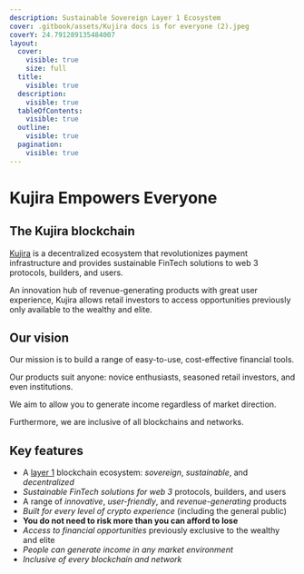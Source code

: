 ```yaml
---
description: Sustainable Sovereign Layer 1 Ecosystem
cover: .gitbook/assets/Kujira docs is for everyone (2).jpeg
coverY: 24.791289135484007
layout:
  cover:
    visible: true
    size: full
  title:
    visible: true
  description:
    visible: true
  tableOfContents:
    visible: true
  outline:
    visible: true
  pagination:
    visible: true
---
```


# Kujira Empowers Everyone

## The Kujira blockchain

[Kujira](https://www.kujira.network) is a decentralized ecosystem that revolutionizes payment infrastructure and provides sustainable FinTech solutions to web 3 protocols, builders, and users.

An innovation hub of revenue-generating products with great user experience, Kujira allows retail investors to access opportunities previously only available to the wealthy and elite.

## Our vision

Our mission is to build a range of easy-to-use, cost-effective financial tools.

Our products suit anyone: novice enthusiasts, seasoned retail investors, and even institutions.

We aim to allow you to generate income regardless of market direction.

Furthermore, we are inclusive of all blockchains and networks.

## Key features

* A [layer 1](https://101blockchains.com/layer-1-blockchain/) blockchain ecosystem: _sovereign_, _sustainable_, and _decentralized_
* _Sustainable FinTech solutions for web 3_ protocols, builders, and users
* A range of _innovative_, _user-friendly_, and _revenue-generating_ products
* _Built for every level of crypto experience_ (including the general public)
* **You do not need to risk more than you can afford to lose**
* _Access to financial opportunities_ previously exclusive to the wealthy and elite
* _People can generate income in any market environment_
* _Inclusive of every blockchain and network_
